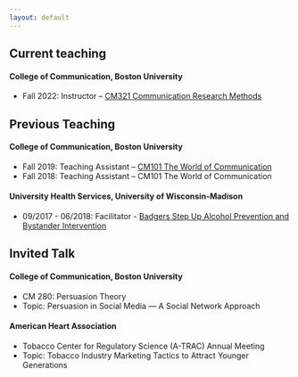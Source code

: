 ```yaml
---
layout: default
---
```


## Current teaching
#### College of Communication, Boston University
 - Fall 2022: Instructor – [CM321 Communication Research Methods](https://www.bu.edu/academics/com/courses/com-cm-321/)

## Previous Teaching
#### College of Communication, Boston University
 - Fall 2019: Teaching Assistant – [CM101 The World of Communication](https://www.bu.edu/academics/com/courses/com-co-101/)
 - Fall 2018: Teaching Assistant – CM101 The World of Communication

#### University Health Services, University of Wisconsin-Madison
 - 09/2017 - 06/2018: Facilitator - [Badgers Step Up Alcohol Prevention and Bystander Intervention](https://guide.cfli.wisc.edu/documents/badgers-step-up/)

## Invited Talk
#### College of Communication, Boston University
- CM 280: Persuasion Theory
- Topic: Persuasion in Social Media — A Social Network Approach

#### American Heart Association
-  Tobacco Center for Regulatory Science (A-TRAC) Annual Meeting 
-  Topic: Tobacco Industry Marketing Tactics to Attract Younger Generations
